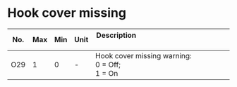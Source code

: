 # Hook cover missing

| No. | Max | Min | Unit | Description &nbsp; &nbsp; &nbsp; &nbsp; &nbsp; &nbsp; &nbsp; &nbsp; &nbsp; &nbsp; &nbsp; &nbsp; &nbsp; &nbsp; &nbsp;&nbsp; &nbsp; &nbsp; &nbsp; &nbsp; &nbsp; &nbsp; &nbsp; &nbsp; &nbsp; &nbsp; &nbsp; &nbsp; &nbsp; &nbsp; &nbsp; &nbsp;&nbsp; &nbsp; &nbsp; &nbsp; &nbsp; |
| --- | --- | --- | --- | --- |
| O29 | 1 | 0 | - | Hook cover missing warning:<br/>0 = Off;<br/>1 = On |
